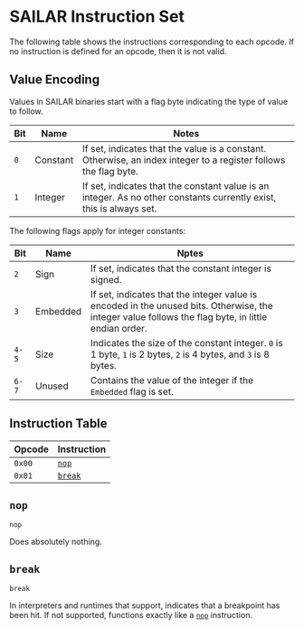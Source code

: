 # SAILAR Instruction Set

The following table shows the instructions corresponding to each opcode. If no instruction is defined for an opcode, then it is not valid.

## Value Encoding
Values in SAILAR binaries start with a flag byte indicating the type of value to follow.

Bit|Name|Notes
---|---|---
`0`|Constant|If set, indicates that the value is a constant. Otherwise, an index integer to a register follows the flag byte.
`1`|Integer|If set, indicates that the constant value is an integer. As no other constants currently exist, this is always set.

The following flags apply for integer constants:

Bit|Name|Nptes
---|---|---
`2`|Sign|If set, indicates that the constant integer is signed.
`3`|Embedded|If set, indicates that the integer value is encoded in the unused bits. Otherwise, the integer value follows the flag byte, in little endian order.
`4-5`|Size|Indicates the size of the constant integer. `0` is 1 byte, `1` is 2 bytes, `2` is 4 bytes, and `3` is 8 bytes.
`6-7`|Unused|Contains the value of the integer if the `Embedded` flag is set.

## Instruction Table

Opcode|Instruction
---|---
`0x00`|[`nop`](#nop)
`0x01`|[`break`](#break)

## `nop`
```text
nop
```
Does absolutely nothing.

## `break`
```text
break
```
In interpreters and runtimes that support, indicates that a breakpoint has been hit. If not supported, functions exactly like a [`nop`](#nop) instruction.
